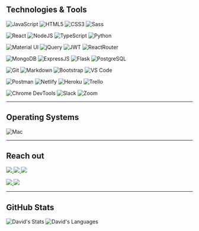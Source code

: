 ## Technologies & Tools

  ![JavaScript](https://img.shields.io/badge/-JavaScript-white?style=for-the-badge&logo=javascript&logoColor=black)
  ![HTML5](https://img.shields.io/badge/-HTML5-white?style=for-the-badge&logo=html5)
  ![CSS3](https://img.shields.io/badge/-CSS3-white?style=for-the-badge&logo=css3&logoColor=1572B6)
  ![Sass](https://img.shields.io/badge/-Sass-white?style=for-the-badge&logo=sass)
  
  ![React](https://img.shields.io/badge/-React-white?style=for-the-badge&logo=React&logoColor=blue) 
  ![NodeJS](https://img.shields.io/badge/-Node.JS-white?style=for-the-badge&logo=Node.js)
  ![TypeScript](https://img.shields.io/badge/-TypeScript-white?style=for-the-badge&logo=typescript&logoColor=blue)
  ![Python](https://img.shields.io/badge/-Python-white?style=for-the-badge&logo=python)
  
  ![Material UI](https://img.shields.io/badge/-Material_UI-white?style=for-the-badge&logo=mui)
  ![jQuery](https://img.shields.io/badge/-jQuery-white?style=for-the-badge&logo=jQuery&logoColor=black)
  ![JWT](https://img.shields.io/badge/JWT-white?style=for-the-badge&logo=JSON%20web%20tokens&logoColor=black)
  ![ReactRouter](https://img.shields.io/badge/-React_Router-white?style=for-the-badge&logo=react-router)  
  
  ![MongoDB](https://img.shields.io/badge/-MongoDB-white?style=for-the-badge&logo=mongodb)
  ![ExpressJS](https://img.shields.io/badge/-Express-white?style=for-the-badge&logo=Express&logoColor=black)
  ![Flask](https://img.shields.io/badge/-Flask-white?style=for-the-badge&logo=Flask&logoColor=black)
  ![PostgreSQL](https://img.shields.io/badge/-PostgreSQL-white?style=for-the-badge&logo=postgresql)
  
  ![Git](https://img.shields.io/badge/-Git-white?style=for-the-badge&logo=git)
  ![Markdown](https://img.shields.io/badge/-Markdown-white?style=for-the-badge&logo=Markdown&logoColor=black)
  ![Bootstrap](https://img.shields.io/badge/-Bootstrap-white?style=for-the-badge&logo=bootstrap)
  ![VS Code](https://img.shields.io/badge/-VS%20Code-white?style=for-the-badge&logo=visual-studio-code&logoColor=blue)

  ![Postman](https://img.shields.io/badge/Postman-white?style=for-the-badge&logo=postman)
  ![Netlify](https://img.shields.io/badge/netlify-white?style=for-the-badge&logo=netlify&logoColor=#00C7B7)
  ![Heroku](https://img.shields.io/badge/-Heroku-white?style=for-the-badge&logo=heroku&logoColor=black)
  ![Trello](https://img.shields.io/badge/-Trello-white?style=for-the-badge&logo=Trello&logoColor=black)

  ![Chrome DevTools](https://img.shields.io/badge/Chrome_DevTools-white?style=for-the-badge&logo=google-chrome)
  ![Slack](https://img.shields.io/badge/-Slack-white?style=for-the-badge&logo=slack&logoColor=black)
  ![Zoom](https://img.shields.io/badge/-Zoom-white?style=for-the-badge&logo=zoom&logoColor=black)

---

## Operating Systems
  ![Mac](https://img.shields.io/badge/mac%20os-white?style=for-the-badge&logo=macos&logoColor=black)

---

## Reach out
<a href="https://www.linkedin.com/in/davidphilipcollis/"><img src="https://img.shields.io/badge/-LinkedIn-white?style=for-the-badge&logo=LinkedIn&logoColor=black" />  </a>
<a href="mailto: davidphilipcollis@gmail.com"><img src="https://img.shields.io/badge/-Gmail-white?style=for-the-badge&logo=Gmail&logoColor=black" />  </a>
<a href="https://davidphilipcollis.com/"><img src="https://img.shields.io/badge/-Portfolio-white?style=for-the-badge&logo=Coderwall&logoColor=black" />  </a>

<a href="https://leetcode.com/dcollis92/"><img src="https://img.shields.io/badge/-Leetcode-white?style=for-the-badge&logo=Leetcode&logoColor=black" />  </a>
<a href="https://www.codewars.com/users/dcollis92"><img src="https://img.shields.io/badge/-Codewars-white?style=for-the-badge&logo=Codewars&logoColor=black" />  </a>
 

---

## GitHub Stats
  ![David's Stats](https://github-readme-stats.vercel.app/api?username=dcollis92&show_icons=true&count_private=true&theme=dark)
  ![David's Languages](https://github-readme-stats.vercel.app/api/top-langs/?username=dcollis92&layout=compact&count_private=true&theme=dark)

